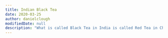 ```yaml
---
title: Indian Black Tea
date: 2020-03-25
author: danielclough
modifiedDate: null
description: "What is called Black Tea in India is called Red Tea in China and Japan."
---
```

